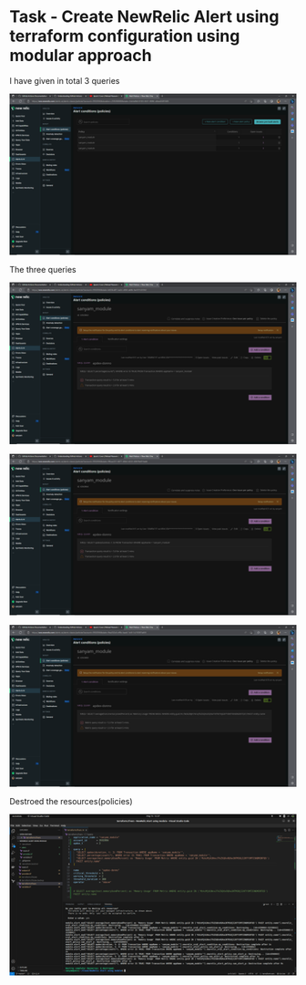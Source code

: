 # Task - Create NewRelic Alert using terraform configuration using modular approach

I have given in total 3 queries

![3 queries](./Images/3_queries.png)

The three queries

![1st queries](./Images/1st_query.png)

![2nd queries](./Images/2nd_query.png)

![3rd queries](./Images/3rd_query.png)

Destroed the resources(policies)

![destoried](./Images/destroy.png)
